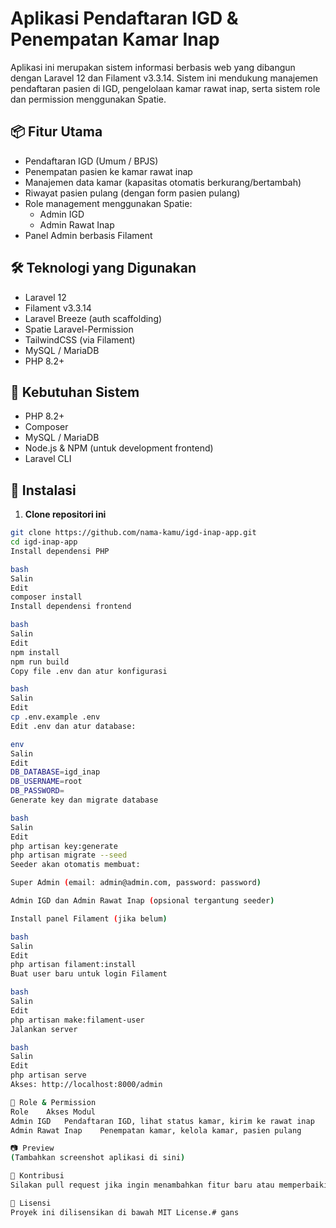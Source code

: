 <!-- <p align="center"><a href="https://laravel.com" target="_blank"><img src="https://raw.githubusercontent.com/laravel/art/master/logo-lockup/5%20SVG/2%20CMYK/1%20Full%20Color/laravel-logolockup-cmyk-red.svg" width="400" alt="Laravel Logo"></a></p>

<p align="center">
<a href="https://github.com/laravel/framework/actions"><img src="https://github.com/laravel/framework/workflows/tests/badge.svg" alt="Build Status"></a>
<a href="https://packagist.org/packages/laravel/framework"><img src="https://img.shields.io/packagist/dt/laravel/framework" alt="Total Downloads"></a>
<a href="https://packagist.org/packages/laravel/framework"><img src="https://img.shields.io/packagist/v/laravel/framework" alt="Latest Stable Version"></a>
<a href="https://packagist.org/packages/laravel/framework"><img src="https://img.shields.io/packagist/l/laravel/framework" alt="License"></a>
</p>

## About Laravel

Laravel is a web application framework with expressive, elegant syntax. We believe development must be an enjoyable and creative experience to be truly fulfilling. Laravel takes the pain out of development by easing common tasks used in many web projects, such as:

- [Simple, fast routing engine](https://laravel.com/docs/routing).
- [Powerful dependency injection container](https://laravel.com/docs/container).
- Multiple back-ends for [session](https://laravel.com/docs/session) and [cache](https://laravel.com/docs/cache) storage.
- Expressive, intuitive [database ORM](https://laravel.com/docs/eloquent).
- Database agnostic [schema migrations](https://laravel.com/docs/migrations).
- [Robust background job processing](https://laravel.com/docs/queues).
- [Real-time event broadcasting](https://laravel.com/docs/broadcasting).

Laravel is accessible, powerful, and provides tools required for large, robust applications.

## Learning Laravel

Laravel has the most extensive and thorough [documentation](https://laravel.com/docs) and video tutorial library of all modern web application frameworks, making it a breeze to get started with the framework.

You may also try the [Laravel Bootcamp](https://bootcamp.laravel.com), where you will be guided through building a modern Laravel application from scratch.

If you don't feel like reading, [Laracasts](https://laracasts.com) can help. Laracasts contains thousands of video tutorials on a range of topics including Laravel, modern PHP, unit testing, and JavaScript. Boost your skills by digging into our comprehensive video library.

## Laravel Sponsors

We would like to extend our thanks to the following sponsors for funding Laravel development. If you are interested in becoming a sponsor, please visit the [Laravel Partners program](https://partners.laravel.com).

### Premium Partners

- **[Vehikl](https://vehikl.com)**
- **[Tighten Co.](https://tighten.co)**
- **[Kirschbaum Development Group](https://kirschbaumdevelopment.com)**
- **[64 Robots](https://64robots.com)**
- **[Curotec](https://www.curotec.com/services/technologies/laravel)**
- **[DevSquad](https://devsquad.com/hire-laravel-developers)**
- **[Redberry](https://redberry.international/laravel-development)**
- **[Active Logic](https://activelogic.com)**

## Contributing

Thank you for considering contributing to the Laravel framework! The contribution guide can be found in the [Laravel documentation](https://laravel.com/docs/contributions).

## Code of Conduct

In order to ensure that the Laravel community is welcoming to all, please review and abide by the [Code of Conduct](https://laravel.com/docs/contributions#code-of-conduct).

## Security Vulnerabilities

If you discover a security vulnerability within Laravel, please send an e-mail to Taylor Otwell via [taylor@laravel.com](mailto:taylor@laravel.com). All security vulnerabilities will be promptly addressed.

## License

The Laravel framework is open-sourced software licensed under the [MIT license](https://opensource.org/licenses/MIT). -->
# Aplikasi Pendaftaran IGD & Penempatan Kamar Inap

Aplikasi ini merupakan sistem informasi berbasis web yang dibangun dengan Laravel 12 dan Filament v3.3.14. Sistem ini mendukung manajemen pendaftaran pasien di IGD, pengelolaan kamar rawat inap, serta sistem role dan permission menggunakan Spatie.

## 📦 Fitur Utama

- Pendaftaran IGD (Umum / BPJS)
- Penempatan pasien ke kamar rawat inap
- Manajemen data kamar (kapasitas otomatis berkurang/bertambah)
- Riwayat pasien pulang (dengan form pasien pulang)
- Role management menggunakan Spatie:
  - Admin IGD
  - Admin Rawat Inap
- Panel Admin berbasis Filament

## 🛠️ Teknologi yang Digunakan

- Laravel 12
- Filament v3.3.14
- Laravel Breeze (auth scaffolding)
- Spatie Laravel-Permission
- TailwindCSS (via Filament)
- MySQL / MariaDB
- PHP 8.2+

## 🧾 Kebutuhan Sistem

- PHP 8.2+
- Composer
- MySQL / MariaDB
- Node.js & NPM (untuk development frontend)
- Laravel CLI

## 🚀 Instalasi

1. **Clone repositori ini**

```bash
git clone https://github.com/nama-kamu/igd-inap-app.git
cd igd-inap-app
Install dependensi PHP

bash
Salin
Edit
composer install
Install dependensi frontend

bash
Salin
Edit
npm install
npm run build
Copy file .env dan atur konfigurasi

bash
Salin
Edit
cp .env.example .env
Edit .env dan atur database:

env
Salin
Edit
DB_DATABASE=igd_inap
DB_USERNAME=root
DB_PASSWORD=
Generate key dan migrate database

bash
Salin
Edit
php artisan key:generate
php artisan migrate --seed
Seeder akan otomatis membuat:

Super Admin (email: admin@admin.com, password: password)

Admin IGD dan Admin Rawat Inap (opsional tergantung seeder)

Install panel Filament (jika belum)

bash
Salin
Edit
php artisan filament:install
Buat user baru untuk login Filament

bash
Salin
Edit
php artisan make:filament-user
Jalankan server

bash
Salin
Edit
php artisan serve
Akses: http://localhost:8000/admin

🔑 Role & Permission
Role	Akses Modul
Admin IGD	Pendaftaran IGD, lihat status kamar, kirim ke rawat inap
Admin Rawat Inap	Penempatan kamar, kelola kamar, pasien pulang

📷 Preview
(Tambahkan screenshot aplikasi di sini)

🤝 Kontribusi
Silakan pull request jika ingin menambahkan fitur baru atau memperbaiki bug.

📄 Lisensi
Proyek ini dilisensikan di bawah MIT License.# gans
